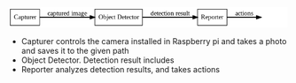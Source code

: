<img src="figs/system.png" alt="System overview" width="1000px"/>

* Capturer controls the camera installed in Raspberry pi and takes a photo and saves it to the given path
* Object Detector. Detection result includes
* Reporter analyzes detection results, and takes actions
